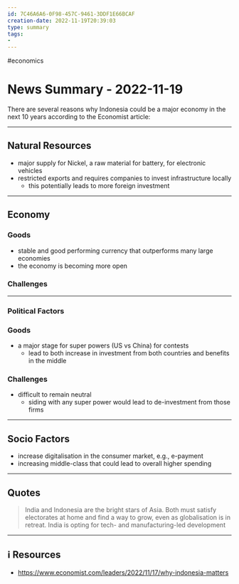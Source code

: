 ```yaml
---
id: 7C46A6A6-0F98-457C-9461-3DDF1E66BCAF
creation-date: 2022-11-19T20:39:03 
type: summary
tags:  
- 
---
```

#economics 


# News Summary - 2022-11-19 

There are several reasons why Indonesia could be a major economy in the next 10 years according to the Economist article: 

---
## Natural Resources
- major supply for Nickel, a raw material for battery, for electronic vehicles
- restricted exports and requires companies to invest infrastructure locally
	- this potentially leads to more foreign investment 

---
## Economy
### Goods
- stable and good performing currency that outperforms many large economies
- the economy is becoming more open
### Challenges

---
### Political Factors
### Goods 
- a major stage for super powers (US vs China) for contests
	- lead to both increase in investment from both countries and benefits in the middle
### Challenges
- difficult to remain neutral 
	- siding with any super power would lead to de-investment from those firms 

---
## Socio Factors
- increase digitalisation in the consumer market, e.g., e-payment 
- increasing middle-class that could lead to overall higher spending

---
## Quotes

> India and Indonesia are the bright stars of Asia. Both must satisfy electorates at home and find a way to grow, even as globalisation is in retreat. India is opting for tech- and manufacturing-led development




---
## ℹ️ Resources
- https://www.economist.com/leaders/2022/11/17/why-indonesia-matters
